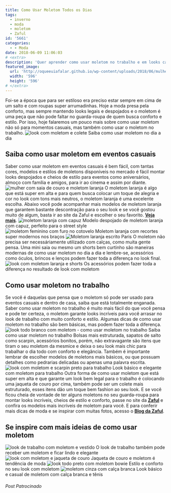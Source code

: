 ```yaml
---
title: Como Usar Moletom Todos os Dias
tags:
  - inverno
  - moda
  - moletom
  - Zaful
id: '5661'
categories:
  - - Moda
date: 2018-06-09 11:06:03
# <extra>
description: 'Quer aprender como usar moletom no trabalho e em looks casuais? Confira nossas dicas e veja fotos para se inspirar e arrasar.'
featured_image: 
  url: 'http://oqueeuiafalar.github.io/wp-content/uploads/2018/06/mulher-de-saia-e-moletom-laranja.jpg'
  width: '596'
  height: '596'
# </extra>
---
```


Foi-se a época que para ser estiloso era preciso estar sempre em cima de um salto e com roupas super arrumadinhas. Hoje a moda presa pela conforto, mas sempre mantendo looks legais e despojados e o moletom é uma peça que não pode faltar no guarda-roupa de quem busca conforto e estilo. Por isso, hoje falaremos um pouco mais sobre como usar moletom não só para momentos casuais, mas também como usar o moletom no trabalho. ![look com moletom e colete ](/wp-content/uploads/2018/06/como-usar-moletom-dia-a-dia.jpg "look com moletom e colete ") Saiba como usar moletom no dia a dia

## Saiba como usar moletom em eventos casuais

Saber como usar moletom em eventos casuais é bem fácil, com tantas cores, modelos e estilos de moletons disponíveis no mercado é fácil montar looks despojados e cheios de estilo para eventos como aniversários, almoço com família e amigos, para ir ao cinema e assim por diante. ![mulher com saia de couro e moletom laranja ](/wp-content/uploads/2018/06/mulher-de-saia-e-moletom-laranja.jpg "mulher com saia de couro e moletom laranja ") O moletom laranja é algo que está super em alta e para quem busca colocar um toque de alegria e cor no look com tons mais neutros, o moletom laranja é uma excelente escolha. Abaixo você pode acompanhar mais modelos de moletom laranja que garantem bastante descontração para o seu look e se você gostou muito de algum, basta ir ao site da Zaful e escolher o seu favorito. [**Veja mais**](https://www.zaful.com/s/orange-sweatshirt/). ![moletom laranja com capuz ](/wp-content/uploads/2018/06/moletom-laranja-com-capuz.jpg "moletom laranja com capuz ") Modelo despojado de moletom laranja com capuz, perfeito para o street style ![moletom feminino com furo no cotovelo](/wp-content/uploads/2018/06/moletom-com-furo-no-cotovelo-laranja.jpg "moletom feminino com furo no cotovelo") Moletom laranja com recortes super modernos nos braços ![Moletom laranja escrito Paris](/wp-content/uploads/2018/06/moletom-laranja-escrito-paris.jpg "Moletom laranja escrito Paris") O moletom não precisa ser necessáriamente utilizado com calças, como muita gente pensa. Uma mini saia ou mesmo um shorts bem curtinho são maneiras modernas de como usar moletom no dia a dia e lembre-se, acessórios como óculos, brincos e lenços podem fazer toda a diferença no look final. ![look com moletom laranja e shorts](/wp-content/uploads/2018/06/moletom-laranja-com-shorts.jpg "look com moletom laranja e shorts") Os acessórios podem fazer toda a diferença no resultado de look com moletom

## Como usar moletom no trabalho

Se você é daquelas que pensa que o moletom só pode ser usado para eventos casuais e dentro de casa, saiba que está totalmente enganada. Saber como usar moletom no trabalho é muito mais fácil do que você pensa e pode ter certeza, o moletom garante looks incríveis para você arrasar no look de trabalho com muito conforto e estilo. Algumas dicas de como usar moletom no trabalho são bem básicas, mas podem fazer toda a diferença. ![look todo branco com moletom - como usar moletom no trabalho](/wp-content/uploads/2018/06/look-todo-branco-com-moletom.jpg "look todo branco com moletom - como usar moletom no trabalho") Saiba como usar moletom no trabalho Bolsas mais estruturada, sapatos de salto como scarpin, acessórios bonitos, porém, não extravagante são itens que tiram o seu moletom da mesmice e deixa o seu look mais chic para trabalhar o dia todo com conforto e elegância. Também é importante lembrar de escolher modelos de moletons mais básicos, ou que possuam detalhes como pedrarias delicadas ou apenas uma palavra escrita. ![look com moletom e scarpin preto para trabalho ](/wp-content/uploads/2018/06/look-com-moletom-para-trabalho.jpg "look com moletom e scarpin preto para trabalho ") Look básico e elegante com moletom para trabalho Outra forma de como usar moletom que está super em alta e que garante um look bem legal para o trabalho é colocando uma jaqueta de couro por cima, também pode ser um colete mais estruturado, esses itens dão um toque bem fashion ao seu look. E se você ficou cheia de vontade de ter alguns moletons no seu guarda-roupa para montar looks incríveis, cheios de estilo e conforto, passe no site da **[Zaful](https://www.zaful.com)** e confira os modelos mais incríveis de moletom para você. E para conferir mais dicas de moda e se inspirar com muitas fotos, acesso o **[Blog da Zaful](https://www.zaful.com/blog)**.

## Se inspire com mais ideias de como usar moletom

![look de trabalho com moletom e vestido ](/wp-content/uploads/2018/06/look-de-trabalho-com-moletom.jpg "look de trabalho com moletom e vestido ") O look de trabalho também pode receber um moletom e ficar lindo e elegante ![look com moletom e jaqueta de couro](/wp-content/uploads/2018/06/look-com-moletom-e-jaqueta-de-couro.jpg "look com moletom e jaqueta de couro") Jaqueta de couro e moletom é tendência de moda ![look todo preto com moletom bowie](/wp-content/uploads/2018/06/look-todo-preto-com-moleton-bowie.jpg "look todo preto com moletom bowie") Estilo e conforto no seu look com moletom ![moletom cinza com calça branca](/wp-content/uploads/2018/06/moletom-cinza-com-calça-branca.jpg "moletom cinza com calça branca") Look básico e casual de moletom com calça branca e tênis

###### Post Patrocinado
